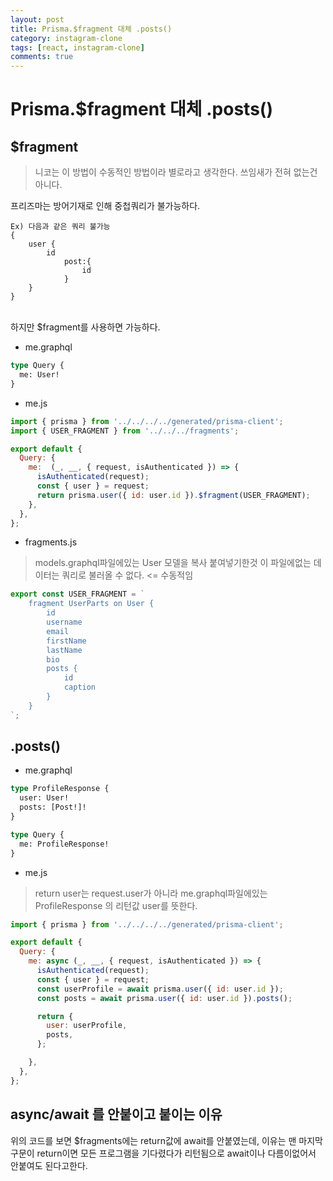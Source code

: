 ```yaml
---
layout: post
title: Prisma.$fragment 대체 .posts()
category: instagram-clone
tags: [react, instagram-clone]
comments: true
---
```


# Prisma.$fragment 대체 .posts()

## $fragment
> 니코는 이 방법이 수동적인 방법이라 별로라고 생각한다.
> 쓰임새가 전혀 없는건 아니다.


프리즈마는 방어기재로 인해 중첩쿼리가 불가능하다. <br>

```
Ex) 다음과 같은 쿼리 불가능
{
    user {
        id
            post:{
                id
            }
    }
}

```
<br>
하지만 $fragment를 사용하면 가능하다.<br>

- me.graphql

```graphql
type Query {
  me: User!
}
```

- me.js

```javascript
import { prisma } from '../../../../generated/prisma-client';
import { USER_FRAGMENT } from '../../../fragments';

export default {
  Query: {
    me:  (_, __, { request, isAuthenticated }) => {
      isAuthenticated(request);
      const { user } = request;
      return prisma.user({ id: user.id }).$fragment(USER_FRAGMENT);
    },
  },
};

```

- fragments.js

> models.graphql파일에있는 User 모델을 복사 붙여넣기한것
> 이 파일에없는 데이터는 쿼리로 불러올 수 없다. <= 수동적임

```javascript
export const USER_FRAGMENT = `
    fragment UserParts on User {
        id
        username
        email
        firstName
        lastName
        bio
        posts {
            id
            caption
        }
    }
`;
```

## .posts()

- me.graphql

```graphql
type ProfileResponse {
  user: User!
  posts: [Post!]!
}

type Query {
  me: ProfileResponse!
}
```

- me.js

> return user는 request.user가 아니라 me.graphql파일에있는 ProfileResponse 의 리턴값 user를 뜻한다.

```javascript
import { prisma } from '../../../../generated/prisma-client';

export default {
  Query: {
    me: async (_, __, { request, isAuthenticated }) => {
      isAuthenticated(request);
      const { user } = request;
      const userProfile = await prisma.user({ id: user.id });
      const posts = await prisma.user({ id: user.id }).posts();

      return {
        user: userProfile,
        posts,
      };

    },
  },
};
```

## async/await 를 안붙이고 붙이는 이유

위의 코드를 보면 $fragments에는 return값에 await를 안붙였는데, 이유는 맨 마지막 구문이 return이면 모든 프로그램을 기다렸다가 리턴됨으로 await이나 다름이없어서 안붙여도 된다고한다.